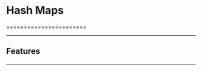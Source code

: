 # Hash Maps
=======================




-----------------------------------------------------------------------------------------------------

## Features


### 

-----------------------------------------------------------------------------------------------------